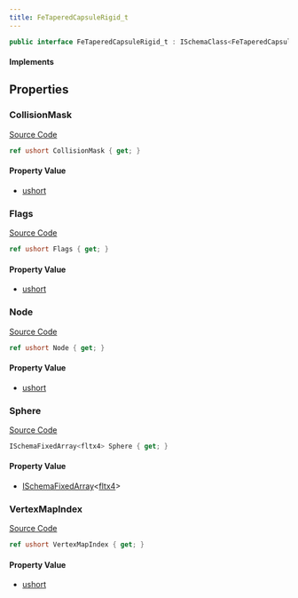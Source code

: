 ```yaml
---
title: FeTaperedCapsuleRigid_t
---
```


```csharp
public interface FeTaperedCapsuleRigid_t : ISchemaClass<FeTaperedCapsuleRigid_t>, ISchemaField, ISchemaClass, INativeHandle
```

#### Implements

## Properties

### CollisionMask

[Source Code](https://github.com/swiftly-solution/swiftlys2/blob/beta/managed/src/SwiftlyS2.Generated/Schemas/Interfaces/FeTaperedCapsuleRigid_t.cs#L20)

```csharp
ref ushort CollisionMask { get; }
```

#### Property Value

- [ushort](https://learn.microsoft.com/dotnet/api/system.uint16)

### Flags

[Source Code](https://github.com/swiftly-solution/swiftlys2/blob/beta/managed/src/SwiftlyS2.Generated/Schemas/Interfaces/FeTaperedCapsuleRigid_t.cs#L24)

```csharp
ref ushort Flags { get; }
```

#### Property Value

- [ushort](https://learn.microsoft.com/dotnet/api/system.uint16)

### Node

[Source Code](https://github.com/swiftly-solution/swiftlys2/blob/beta/managed/src/SwiftlyS2.Generated/Schemas/Interfaces/FeTaperedCapsuleRigid_t.cs#L18)

```csharp
ref ushort Node { get; }
```

#### Property Value

- [ushort](https://learn.microsoft.com/dotnet/api/system.uint16)

### Sphere

[Source Code](https://github.com/swiftly-solution/swiftlys2/blob/beta/managed/src/SwiftlyS2.Generated/Schemas/Interfaces/FeTaperedCapsuleRigid_t.cs#L16)

```csharp
ISchemaFixedArray<fltx4> Sphere { get; }
```

#### Property Value

- [ISchemaFixedArray](/docs/api/shared/schemas/ischemafixedarray-1)<[fltx4](/docs/api/shared/natives/fltx4)>

### VertexMapIndex

[Source Code](https://github.com/swiftly-solution/swiftlys2/blob/beta/managed/src/SwiftlyS2.Generated/Schemas/Interfaces/FeTaperedCapsuleRigid_t.cs#L22)

```csharp
ref ushort VertexMapIndex { get; }
```

#### Property Value

- [ushort](https://learn.microsoft.com/dotnet/api/system.uint16)


